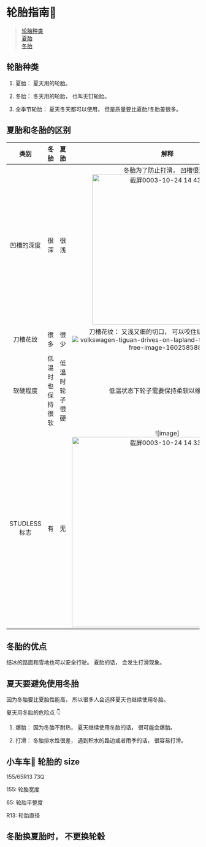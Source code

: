 轮胎指南🧭
====
> [轮胎种类]()<br>
> [夏胎]()<br>
> [冬胎]()<br>

## 轮胎种类

1. 夏胎： 夏天用的轮胎。

2. 冬胎： 冬天用的轮胎， 也叫无钉轮胎。

3. 全季节轮胎： 夏天冬天都可以使用， 但是质量要比夏胎/冬胎差很多。

## 夏胎和冬胎的区别

| 类别 | 冬胎 | 夏胎 | 解释 |
| :---: | :---: | :---: | :---: |
| 凹槽的深度| 很深 | 很浅| 冬胎为了防止打滑， 凹槽很深。<img width="392" alt="截屏0003-10-24 14 43 12" src="https://user-images.githubusercontent.com/10908630/138582425-a4ffac44-2aea-48c5-85a7-794fe611cee4.png">|
| 刀槽花纹 | 很多 | 很少 | 刀槽花纹： 又浅又细的切口， 可以咬住结冰的道路和雪。![volkswagen-tiguan-drives-on-lapland-forest-road-royalty-free-image-1602585888](https://user-images.githubusercontent.com/10908630/138582162-2349d85d-387e-4e70-ba42-875705147785.jpeg)|
| 软硬程度| 低温时也保持很软 | 低温时轮子很硬 | 低温状态下轮子需要保持柔软以维持抓地性|
| STUDLESS 标志 | 有 |  无| ![image]<img width="497" alt="截屏0003-10-24 14 33 16" src="https://user-images.githubusercontent.com/10908630/138582210-5bec9194-a0e5-48fc-b314-d9e203cbb6f7.png">|

## 冬胎的优点

结冰的路面和雪地也可以安全行驶。 夏胎的话， 会发生打滑现象。

## 夏天要避免使用冬胎

因为冬胎要比夏胎性能高， 所以很多人会选择夏天也继续使用冬胎。

夏天用冬胎的危险点 👇

1. 爆胎： 因为冬胎不耐热， 夏天继续使用冬胎的话， 很可能会爆胎。

2. 打滑： 冬胎排水性很差， 遇到积水的路边或者雨季的话， 很容易打滑。

## 小车车🚗 轮胎的 size

155/65R13 73Q

155: 轮胎宽度

65: 轮胎平整度

R13: 轮胎直径

## 冬胎换夏胎时， 不更换轮毂


